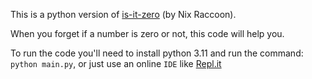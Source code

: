 This is a python version of [is-it-zero](https://github.com/Niximkk/is-it-zero) (by Nix Raccoon).

When you forget if a number is zero or not, this code will help you.

To run the code you'll need to install python 3.11 and run the command: `python main.py`, or just use an online `IDE` like [Repl.it](https://replit.com)